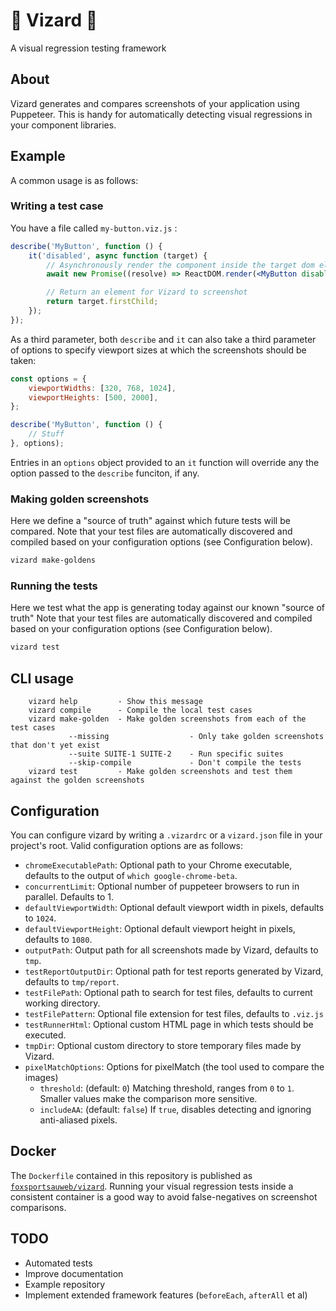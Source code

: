 # 🦎 Vizard 🦎
A visual regression testing framework

## About
Vizard generates and compares screenshots of your application using Puppeteer.
This is handy for automatically detecting visual regressions in your component libraries.

## Example
A common usage is as follows:

### Writing a test case
You have a file called `my-button.viz.js` :
```jsx harmony
describe('MyButton', function () {
    it('disabled', async function (target) {
        // Asynchronously render the component inside the target dom element
        await new Promise((resolve) => ReactDOM.render(<MyButton disabled={true}/>, target, resolve));

        // Return an element for Vizard to screenshot
        return target.firstChild;
    });
});
```

As a third parameter, both `describe` and `it` can also take a third parameter of options to specify viewport sizes at which the screenshots should be taken:
```jsx harmony
const options = {
    viewportWidths: [320, 768, 1024],
    viewportHeights: [500, 2000],
};

describe('MyButton', function () {
    // Stuff
}, options);
```

Entries in an `options` object provided to an `it` function will override any the option passed to the `describe` funciton, if any. 

### Making golden screenshots
Here we define a "source of truth" against which future tests will be compared.
Note that your test files are automatically discovered and compiled based on your configuration options (see Configuration below).

```bash
vizard make-goldens
```

### Running the tests
Here we test what the app is generating today against our known "source of truth"
Note that your test files are automatically discovered and compiled based on your configuration options (see Configuration below).

```bash
vizard test
```

## CLI usage
```
    vizard help         - Show this message
    vizard compile      - Compile the local test cases
    vizard make-golden  - Make golden screenshots from each of the test cases
             --missing                  - Only take golden screenshots that don't yet exist
             --suite SUITE-1 SUITE-2    - Run specific suites
             --skip-compile             - Don't compile the tests 
    vizard test         - Make golden screenshots and test them against the golden screenshots
```

## Configuration
You can configure vizard by writing a `.vizardrc` or a `vizard.json` file in your project's root.
Valid configuration options are as follows:

* `chromeExecutablePath`: Optional path to your Chrome executable, defaults to the output of `which google-chrome-beta`.
* `concurrentLimit`: Optional number of puppeteer browsers to run in parallel. Defaults to 1.
* `defaultViewportWidth`: Optional default viewport width in pixels, defaults to `1024`.
* `defaultViewportHeight`: Optional default viewport height in pixels, defaults to `1080`.
* `outputPath`: Output path for all screenshots made by Vizard, defaults to `tmp`.
* `testReportOutputDir`: Optional path for test reports generated by Vizard, defaults to `tmp/report`.
* `testFilePath`: Optional path to search for test files, defaults to current working directory.
* `testFilePattern`: Optional file extension for test files, defaults to `.viz.js`
* `testRunnerHtml`: Optional custom HTML page in which tests should be executed.
* `tmpDir`: Optional custom directory to store temporary files made by Vizard.
* `pixelMatchOptions`: Options for pixelMatch (the tool used to compare the images)
    * `threshold`: (default: `0`) Matching threshold, ranges from `0` to `1`. Smaller values make the comparison more sensitive. 
    * `includeAA`: (default: `false`)  If `true`, disables detecting and ignoring anti-aliased pixels. 
 

## Docker
The `Dockerfile` contained in this repository is published as [`foxsportsauweb/vizard`](https://cloud.docker.com/u/foxsportsauweb/repository/docker/foxsportsauweb/vizard).
Running your visual regression tests inside a consistent container is a good way to avoid false-negatives on screenshot comparisons.

## TODO
* Automated tests
* Improve documentation
* Example repository
* Implement extended framework features (`beforeEach`, `afterAll` et al)
